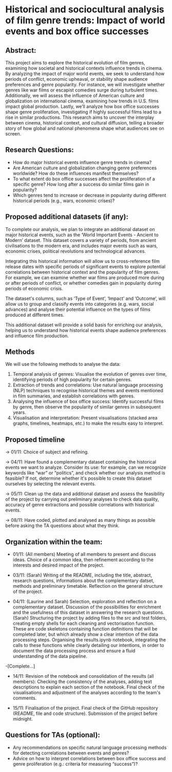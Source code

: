 # Historical and sociocultural analysis of film genre trends: Impact of world events and box office successes

## Abstract: 

This project aims to explore the historical evolution of film genres, examining how societal and historical contexts influence trends in cinema. 
By analyzing the impact of major world events, we seek to understand how periods of conflict, economic upheaval, or stability shape audience preferences and genre popularity. For instance, we will investigate whether genres like war films or escapist comedies surge during turbulent times. Additionally, we will assess the influence of American culture and globalization on international cinema, examining how trends in U.S. films impact global production. 
Lastly, we’ll analyze how box office successes shape genre proliferation, investigating if highly successful films lead to a rise in similar productions. This research aims to uncover the interplay between cinema, historical context, and cultural diffusion, telling a broader story of how global and national phenomena shape what audiences see on screen.

## Research Questions:

- How do major historical events influence genre trends in cinema?
- Are American culture and globalization changing genre preferences worldwide? How do these influences manifest themselves?
- To what extent do box office successes affect the proliferation of a specific genre? How long after a success do similar films gain in popularity?
- Which genres tend to increase or decrease in popularity during different historical periods (e.g., wars, economic crises)?

## Proposed additional datasets (if any):

To complete our analysis, we plan to integrate an additional dataset on major historical events, such as the ‘World Important Events - Ancient to Modern’ dataset. This dataset covers a variety of periods, from ancient civilisations to the modern era, and includes major events such as wars, economic crises, political revolutions and technological advances.

Integrating this historical information will allow us to cross-reference film release dates with specific periods of significant events to explore potential correlations between historical context and the popularity of film genres. For example, we can examine whether war films are produced more during or after periods of conflict, or whether comedies gain in popularity during periods of economic crisis.

The dataset's columns, such as ‘Type of Event’, ‘Impact’ and ‘Outcome’, will allow us to group and classify events into categories (e.g. wars, social advances) and analyse their potential influence on the types of films produced at different times.

This additional dataset will provide a solid basis for enriching our analysis, helping us to understand how historical events shape audience preferences and influence film production.

## Methods

We will use the following methods to analyse the data:

1) Temporal analysis of genres: Visualise the evolution of genres over time, identifying periods of high popularity for certain genres.
2) Extraction of trends and correlations: Use natural language processing (NLP) techniques to recognise historical themes and events mentioned in film summaries, and establish correlations with genres.
3) Analysing the influence of box office success: Identify successful films by genre, then observe the popularity of similar genres in subsequent years.
4) Visualisation and interpretation: Present visualisations (stacked area graphs, timelines, heatmaps, etc.) to make the results easy to interpret.

## Proposed timeline

-> 01/11: Choice of subject and refining.

-> 04/11: Have found a complementary dataset containing the historical events we want to analyze. Consider its use: for example, can we recognize keywords like “war” or “politics”, and check whether our analysis method is feasible? If not, determine whether it's possible to create this dataset ourselves by selecting the relevant events.

-> 05/11: Clean up the data and additional dataset and assess the feasibility of the project by carrying out preliminary analyses to check data quality, accuracy of genre extractions and possible correlations with historical events.

-> 08/11: Have coded, plotted and analysed as many things as possible before asking the TA questions about what they think.

## Organization within the team:

- 01/11: (All members) Meeting of all members to present and discuss ideas. Choice of a common idea, then refinement according to the interests and desired impact of the project.

- 03/11: (Sarah) Writing of the README, including the title, abstract, research questions, informations about the complementary datset, methods and preliminary timetable. Reflection on the general structure of the project.

- 04/11: (Laurine and Sarah) Selection, exploration and reflection on a complementary dataset. Discussion of the possibilities for enrichment and the usefulness of this dataset in answering the research questions.
(Sarah) Structuring the project by adding files to the src and test folders, creating empty shells for each cleaning and vectorisation function. These are code skeletons containing function definitions that will be completed later, but which already show a clear intention of the data processing steps. Organising the results.ipynb notebook, integrating the calls to these functions while clearly detailing our intentions, in order to document the data processing process and ensure a fluid understanding of the data pipeline.

-[Complete...]

- 14/11:
Revision of the notebook and consolidation of the results (all members): Checking the consistency of the analyses, adding text descriptions to explain each section of the notebook. Final check of the visualisations and adjustment of the analyses according to the team's comments.

- 15/11: Finalisation of the project. Final check of the GitHub repository (README, file and code structure). Submission of the project before midnight.

## Questions for TAs (optional): 

- Any recommendations on specific natural language processing methods for detecting correlations between events and genres?
- Advice on how to interpret correlations between box office success and genre proliferation (e.g.: criteria for measuring “success”)?
